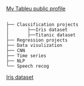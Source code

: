 [My Tableu public profile](https://public.tableau.com/profile/karan6916#!/)


```

├── Classification projects
│       ├──Iris dataset
│       ├──Titanic dataset
├── Regression projects
├── Data visulization 
├── CNN
├── Time series
├── NLP
└── Speech recog

```
[Iris dataset](https://public.tableau.com/profile/karan6916#!/vizhome/Book1_16076268942200/Dashboard1?publish=yes)
